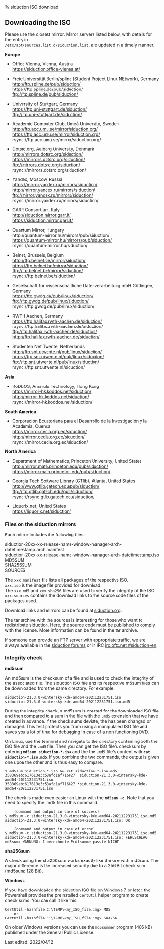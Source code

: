 % siduction ISO download

## Downloading the ISO

Please use the closest mirror. Mirror servers listed below, with details for the entry in  
`/etc/apt/sources.list.d/siduction.list`, are updated in a timely manner.

**Europe**  

+ Office Vienna, Vienna, Austria  
https://siduction.office-vienna.at/

+ Freie Universität Berlin/spline (Student Project LInux NEtwork), Germany  
http://ftp.spline.de/pub/siduction/  
https://ftp.spline.de/pub/siduction/  
ftp://ftp.spline.de/pub/siduction/

+ University of Stuttgart, Germany  
https://ftp.uni-stuttgart.de/siduction/  
ftp://ftp.uni-stuttgart.de/siduction/

+ Academic Computer Club, Umeå University, Sweden  
http://ftp.acc.umu.se/mirror/siduction.org/  
https://ftp.acc.umu.se/mirror/siduction.org/  
rsync://ftp.acc.umu.se/mirror/siduction.org/

+ Dotsrc.org, Aalborg University, Denmark  
http://mirrors.dotsrc.org/siduction/  
https://mirrors.dotsrc.org/siduction/  
ftp://mirrors.dotsrc.org/siduction/  
rsync://mirrors.dotsrc.org/siduction/

+ Yandex, Moscow, Russia  
https://mirror.yandex.ru/mirrors/siduction/  
http://mirror.yandex.ru/mirrors/siduction/  
ftp://mirror.yandex.ru/mirrors/siduction/  
rsync://mirror.yandex.ru/mirrors/siduction/

+ GARR Consortium, Italy  
http://siduction.mirror.garr.it/  
https://siduction.mirror.garr.it/

+ Quantum Mirror, Hungary  
http://quantum-mirror.hu/mirrors/pub/siduction/  
https://quantum-mirror.hu/mirrors/pub/siduction/  
rsync://quantum-mirror.hu/siduction/

+ Belnet, Brussels, Belgium  
http://ftp.belnet.be/mirror/siduction/  
https://ftp.belnet.be/mirror/siduction/  
ftp://ftp.belnet.be/mirror/siduction/  
rsync://ftp.belnet.be/siduction/

+ Gesellschaft für wissenschaftliche Datenverarbeitung mbH Göttingen, Germany  
https://ftp.gwdg.de/pub/linux/siduction/  
ftp://ftp.gwdg.de/pub/linux/siduction/  
rsync://ftp.gwdg.de/pub/linux/siduction/

+ RWTH Aachen, Germany  
https://ftp.halifax.rwth-aachen.de/siduction/  
rsync://ftp.halifax.rwth-aachen.de/siduction/  
ftp://ftp.halifax.rwth-aachen.de/siduction/  
http://ftp.halifax.rwth-aachen.de/siduction/

+ Studenten Net Twente, Netherlands  
http://ftp.snt.utwente.nl/pub/linux/siduction/  
https://ftp.snt.utwente.nl/pub/linux/siduction/  
ftp://ftp.snt.utwente.nl/pub/linux/siduction/  
rsync://ftp.snt.utwente.nl/siduction/

**Asia**

+ KoDDOS, Amarutu Technology, Hong Kong  
https://mirror-hk.koddos.net/siduction/  
http://mirror-hk.koddos.net/siduction/  
rsync://mirror-hk.koddos.net/siduction/

**South America**

+ Corporación Ecuatoriana para el Desarrollo de la Investigación y la Academia, Cuenca  
https://mirror.cedia.org.ec/siduction/  
http://mirror.cedia.org.ec/siduction/  
rsync://mirror.cedia.org.ec/siduction/

**North America**

+ Department of Mathematics, Princeton University, United States  
http://mirror.math.princeton.edu/pub/siduction/  
https://mirror.math.princeton.edu/pub/siduction/

+ Georgia Tech Software Library (GTlib), Atlanta, United States  
http://www.gtlib.gatech.edu/pub/siduction/  
ftp://ftp.gtlib.gatech.edu/pub/siduction/  
rsync://rsync.gtlib.gatech.edu/siduction/

+ Liquorix.net, United States  
https://liquorix.net/siduction/

### Files on the siduction mirrors

Each mirror includes the following files:

siduction-20xx-xx-release-name-window-manager-arch-datetimestamp.arch.manifest  
siduction-20xx-xx-release-name-window-manager-arch-datetimestamp.iso  
MD5SUM  
SHA256SUM  
SOURCES  


The `xxx.manifest` file lists all packages of the respective ISO.  
`xxx.iso` is the image file provided for download.  
The `xxx.md5` and `xxx.sha256` files are used to verify the integrity of the ISO.  
`xxx.sources` contains the download links to the source code files of the packages used.

Download links and mirrors can be found at [siduction.org](https://siduction.org/mirror/).

The tar archive with the sources is interesting for those who want to redistribute siduction. Here, the source code must be published to comply with the license. More information can be found in the tar archive.

If someone can provide an FTP server with appropriate traffic, we are always available in the [siduction forums](https://siduction.org) or in IRC [irc.oftc.net #siduction-en](https://webchat.oftc.net/?nick=siducer007&channels=siduction-en). 

### Integrity check

**md5sum**

An md5sum is the checksum of a file and is used to check the integrity of the associated file. The siduction ISO file and its respective m5sum files can be downloaded from the same directory. For example:

~~~
siduction-21.3.0-wintersky-kde-amd64-202112231751.iso
siduction-21.3.0-wintersky-kde-amd64-202112231751.iso.md5
~~~

During the integrity check, a md5sum is created for the downloaded ISO file and then compared to a sum in the file with the `.md5` extension that we have created in advance. If the check sums deviate, the has been changed or damaged. This test protects you from using a manipulated ISO file and saves you a lot of time for debugging in case of a non functioning DVD.

On Linux, use the terminal and navigate to the directory containing both the ISO file and the `.md5` file. Then you can get the ISO file's checksum by entering **`md5sum siduction-*.iso`** and the the `.md5` file's content with **`cat siduction-*.iso.md5`**. If you combine the two commands, the output is given one upon the other and is thus easy to compare.

~~~
$ md5sum siduction-*.iso && cat siduction-*.iso.md5
358369ebc617613e3c58afc1af716827  siduction-21.3.0-wintersky-kde-amd64-202112231751.iso
358369ebc617613e3c58afc1af716827 *siduction-21.3.0-wintersky-kde-amd64-202112231751.iso
~~~

The check is made even easier on Linux with the **`md5sum -c`**. Note that you need to specify the .md5 file in this command.

~~~
    (command and output in case of success)
$ md5sum -c siduction-21.3.0-wintersky-kde-amd64-202112231751.iso.md5
siduction-21.3.0-wintersky-kde-amd64-202112231751.iso: OK

    (command and output in case of error)
$ md5sum -c siduction-21.3.0-wintersky-kde-amd64-202112231751.iso.md5
siduction-21.3.0-wintersky-kde-amd64-202112231751.iso: FEHLSCHLAG
md5sum: WARNUNG: 1 berechnete Prüfsumme passte NICHT
~~~

**sha256sum**

A check using the sha256sum works exactly like the one with md5sum. The major difference is the increased security due to a 256 Bit check sum (md5sum: 128 Bit).

**Windows**

If you have downloaded the siduction ISO file on Windows 7 or later, the Powershell provides the preinstalled `CertUtil` helper program to create check sums. You can call it like this:

~~~
CertUtil -hashfile C:\TEMP\<my_ISO_file.img> MD5
    or
CertUtil -hashfile C:\TEMP\<my_ISO_file.img> SHA256
~~~

On older Windows versions you can use the `md5summer` program (486 kB) published under the General Public License.

<div id="rev">Last edited: 2022/04/12</div>
